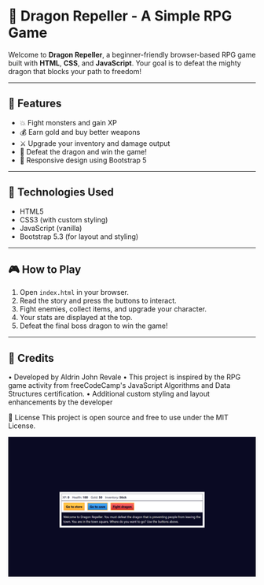 # 🐉 Dragon Repeller - A Simple RPG Game

Welcome to **Dragon Repeller**, a beginner-friendly browser-based RPG game built with **HTML**, **CSS**, and **JavaScript**. Your goal is to defeat the mighty dragon that blocks your path to freedom!

---

## 📌 Features

- 💥 Fight monsters and gain XP  
- 💰 Earn gold and buy better weapons  
- ⚔️ Upgrade your inventory and damage output  
- 🐲 Defeat the dragon and win the game!  
- 📱 Responsive design using Bootstrap 5  

---

## 🧩 Technologies Used

- HTML5  
- CSS3 (with custom styling)  
- JavaScript (vanilla)  
- Bootstrap 5.3 (for layout and styling)  

---

## 🎮 How to Play

1. Open `index.html` in your browser.  
2. Read the story and press the buttons to interact.  
3. Fight enemies, collect items, and upgrade your character.  
4. Your stats are displayed at the top.  
5. Defeat the final boss dragon to win the game!  

---

## 🙌 Credits

• Developed by Aldrin John Revale
• This project is inspired by the RPG game activity from freeCodeCamp's JavaScript Algorithms and Data Structures certification.
• Additional custom styling and layout enhancements by the developer


📃 License
This project is open source and free to use under the MIT License.


![Screenshot of the game](images/monster-battle-preview.png)
